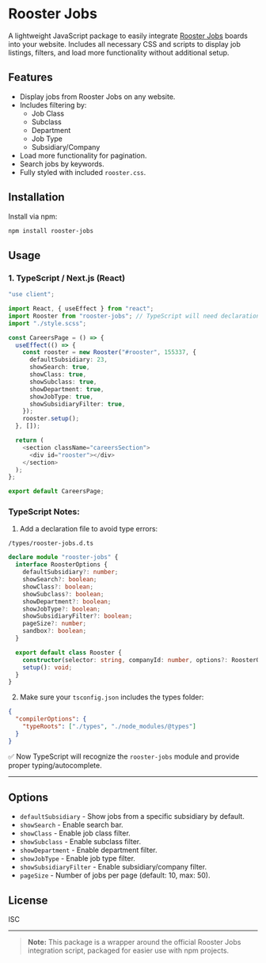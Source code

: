 # Rooster Jobs

A lightweight JavaScript package to easily integrate [Rooster Jobs](https://rooster.jobs) boards into your website. Includes all necessary CSS and scripts to display job listings, filters, and load more functionality without additional setup.

## Features

- Display jobs from Rooster Jobs on any website.
- Includes filtering by:
  - Job Class
  - Subclass
  - Department
  - Job Type
  - Subsidiary/Company
- Load more functionality for pagination.
- Search jobs by keywords.
- Fully styled with included `rooster.css`.

## Installation

Install via npm:

```bash
npm install rooster-jobs
````

## Usage


### **1. TypeScript / Next.js (React)**

```ts
"use client";

import React, { useEffect } from "react";
import Rooster from "rooster-jobs"; // TypeScript will need declaration file
import "./style.scss";

const CareersPage = () => {
  useEffect(() => {
    const rooster = new Rooster("#rooster", 155337, {
      defaultSubsidiary: 23,
      showSearch: true,
      showClass: true,
      showSubclass: true,
      showDepartment: true,
      showJobType: true,
      showSubsidiaryFilter: true,
    });
    rooster.setup();
  }, []);

  return (
    <section className="careersSection">
      <div id="rooster"></div>
    </section>
  );
};

export default CareersPage;
```

### **TypeScript Notes:**

1. Add a declaration file to avoid type errors:

```
/types/rooster-jobs.d.ts
```

```ts
declare module "rooster-jobs" {
  interface RoosterOptions {
    defaultSubsidiary?: number;
    showSearch?: boolean;
    showClass?: boolean;
    showSubclass?: boolean;
    showDepartment?: boolean;
    showJobType?: boolean;
    showSubsidiaryFilter?: boolean;
    pageSize?: number;
    sandbox?: boolean;
  }

  export default class Rooster {
    constructor(selector: string, companyId: number, options?: RoosterOptions);
    setup(): void;
  }
}
```

2. Make sure your `tsconfig.json` includes the types folder:

```json
{
  "compilerOptions": {
    "typeRoots": ["./types", "./node_modules/@types"]
  }
}
```

✅ Now TypeScript will recognize the `rooster-jobs` module and provide proper typing/autocomplete.

---

## Options

* `defaultSubsidiary` - Show jobs from a specific subsidiary by default.
* `showSearch` - Enable search bar.
* `showClass` - Enable job class filter.
* `showSubclass` - Enable subclass filter.
* `showDepartment` - Enable department filter.
* `showJobType` - Enable job type filter.
* `showSubsidiaryFilter` - Enable subsidiary/company filter.
* `pageSize` - Number of jobs per page (default: 10, max: 50).

## License

ISC

---

> **Note:** This package is a wrapper around the official Rooster Jobs integration script, packaged for easier use with npm projects.